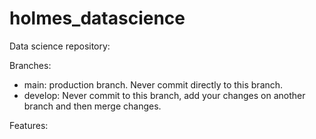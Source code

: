 # holmes_datascience

Data science repository:

Branches:
- main: production branch. Never commit directly to this branch.
- develop: Never commit to this branch, add your changes on another branch and then merge changes.

Features:

